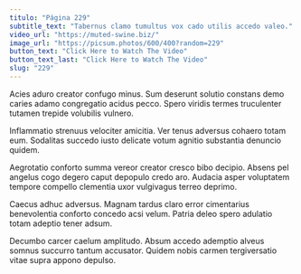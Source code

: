 ```yaml
---
titulo: "Página 229"
subtitle_text: "Tabernus clamo tumultus vox cado utilis accedo valeo."
video_url: "https://muted-swine.biz/"
image_url: "https://picsum.photos/600/400?random=229"
button_text: "Click Here to Watch The Video"
button_text_last: "Click Here to Watch The Video"
slug: "229"
---
```


Acies aduro creator confugo minus. Sum deserunt solutio constans demo caries adamo congregatio acidus pecco. Spero viridis termes truculenter tutamen trepide volubilis vulnero.

Inflammatio strenuus velociter amicitia. Ver tenus adversus cohaero totam eum. Sodalitas succedo iusto delicate votum agnitio substantia denuncio quidem.

Aegrotatio conforto summa vereor creator cresco bibo decipio. Absens pel angelus cogo degero caput depopulo credo aro. Audacia asper voluptatem tempore compello clementia uxor vulgivagus terreo deprimo.

Caecus adhuc adversus. Magnam tardus claro error cimentarius benevolentia conforto concedo acsi velum. Patria deleo spero adulatio totam adeptio tener adsum.

Decumbo carcer caelum amplitudo. Absum accedo ademptio alveus somnus succurro tantum accusator. Quidem nobis carmen tergiversatio vitae supra appono depulso.
